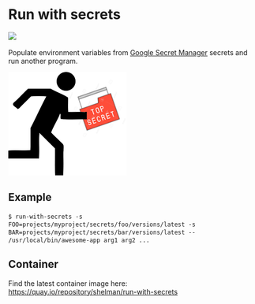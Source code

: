 # Run with secrets

![](https://github.com/shelmangroup/run-with-secrets/workflows/Build/badge.svg)


Populate environment variables from [Google Secret Manager](https://cloud.google.com/secret-manager) secrets and run another program.

![Run with secrets](run.png)


## Example

```
$ run-with-secrets -s FOO=projects/myproject/secrets/foo/versions/latest -s BAR=projects/myproject/secrets/bar/versions/latest -- /usr/local/bin/awesome-app arg1 arg2 ...
```

## Container

Find the latest container image here: https://quay.io/repository/shelman/run-with-secrets
